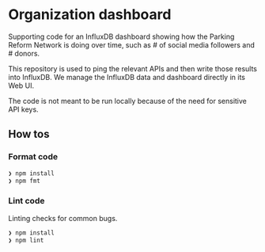 # Organization dashboard

Supporting code for an InfluxDB dashboard showing how the Parking Reform Network is doing over time, such as # of social media followers and # donors.

This repository is used to ping the relevant APIs and then write those results into InfluxDB. We manage the InfluxDB data and dashboard directly in its Web UI.

The code is not meant to be run locally because of the need for sensitive API keys.

## How tos

### Format code

```bash
❯ npm install
❯ npm fmt
```

### Lint code

Linting checks for common bugs.

```bash
❯ npm install
❯ npm lint
```
